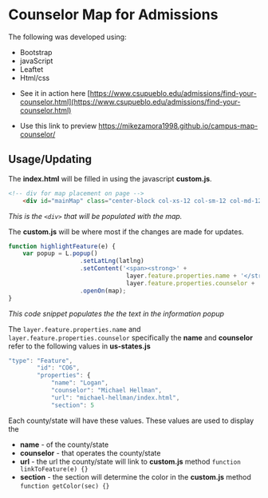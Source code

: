 # Counselor Map for Admissions

The following was developed using:
- Bootstrap
- javaScript
- Leaftet
- Html/css

* See it in action here
[https://www.csupueblo.edu/admissions/find-your-counselor.html](https://www.csupueblo.edu/admissions/find-your-counselor.html)

* Use this link to preview
https://mikezamora1998.github.io/campus-map-counselor/


## Usage/Updating

The **index.html** will be filled in using the javascript **custom.js**. 
```html
<!-- div for map placement on page -->
    <div id="mainMap" class="center-block col-xs-12 col-sm-12 col-md-12 col-lg-12"></div>
```
*This is the `<div>` that will be populated with the map.*

The **custom.js** will be where most if the changes are made for updates.
```javascript
function highlightFeature(e) {
    var popup = L.popup()
                    .setLatLng(latlng)
                    .setContent('<span><strong>' + 
                                 layer.feature.properties.name + '</strong><br/>' + 
                                 layer.feature.properties.counselor + '</span>')  
                    .openOn(map);
}
```
*This code snippet populates the the text in the information popup*

The `layer.feature.properties.name` and `layer.feature.properties.counselor` specifically the **name** and **counselor** refer to the following values in **us-states.js**
```javascript 
"type": "Feature",
        "id": "CO6",
        "properties": {
            "name": "Logan",
            "counselor": "Michael Hellman",
            "url": "michael-hellman/index.html",
            "section": 5
```
Each county/state will have these values. These values are used to display the 
- **name** - of the county/state
- **counselor** - that operates the county/state
- **url** - the url the county/state will link to **custom.js** method `function linkToFeature(e) {}`
- **section** - the section will determine the color in the **custom.js** method `function getColor(sec) {}`

